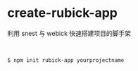 # create-rubick-app


利用 snest 与 webick 快速搭建项目的脚手架

<br/>

```
$ npm init rubick-app yourprojectname
```